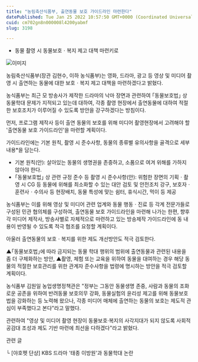```yaml
---
title: "농림축산식품부, 출연동물 보호 가이드라인 마련한다"
datePublished: Tue Jan 25 2022 10:57:50 GMT+0000 (Coordinated Universal Time)
cuid: cm702gn8n000008l4200yabmf
slug: 3198

---
```



- 동물 촬영 시 동물보호ㆍ복지 제고 대책 마련키로

![이미지](https://cdn.hashnode.com/res/hashnode/image/upload/v1739253221018/5ee2e992-6954-46c9-adec-1865a29f4443.png)

농림축산식품부(장관 김현수, 이하 농식품부)는 영화, 드라마, 광고 등 영상 및 미디어 촬영 시 출연하는 동물에 대한 보호ㆍ복지 제고 대책을 마련하겠다고 밝혔다.

농식품부는 최근 모 방송사가 제작한 드라마의 낙마 장면과 관련하여 ｢동물보호법｣ 상 동물학대 문제가 지적되고 있는데 대하여, 각종 촬영 현장에서 출연동물에 대하여 적절한 보호조치가 이루어질 수 있도록 방안을 강구하겠다는 방침이다.

먼저, 프로그램 제작사 등이 출연 동물의 보호를 위해 미디어 촬영현장에서 고려해야 할 '출연동물 보호 가이드라인'을 마련할 계획이다.

가이드라인에는 기본 원칙, 촬영 시 준수사항, 동물의 종류별 유의사항을 골격으로 세부 내용*을 담는다.

- 기본 원칙(안): 살아있는 동물의 생명권을 존중하고, 소품으로 여겨 위해를 가하지 않아야 한다.
- ｢동물보호법｣ 상 관련 규정 준수 등 촬영 시 준수사항(안): 위험한 장면의 기획ㆍ촬영 시 CG 등 동물에 위해를 최소화할 수 있는 대안 검토 및 안전조치 강구, 보호자ㆍ훈련사ㆍ수의사 등 현장배치, 동물 특성에 맞는 쉼터, 휴식시간, 먹이 등 제공

농식품부는 이를 위해 영상 및 미디어 관련 업계와 동물 행동ㆍ진료 등 각계 전문가들로 구성된 민관 협의체를 구성하여, 출연동물 보호 가이드라인을 마련해 나가는 한편, 향후 각 미디어 제작사, 방송사별로 자체적으로 마련하고 있는 방송제작 가이드라인에 동 내용이 반영될 수 있도록 적극 협조를 요청할 계획이다.

아울러 출연동물의 보호ㆍ복지를 위한 제도 개선방안도 적극 검토한다.

▲｢동물보호법｣에 따라 금지되는 동물 학대 행위의 범위에 출연동물과 관련된 내용을 좀 더 구체화하는 방안, ▲촬영, 체험 또는 교육을 위하여 동물을 대여하는 경우 해당 동물의 적절한 보호관리를 위한 관계자 준수사항을 법령에 명시하는 방안을 적극 검토할 계획이다.

농식품부 김원일 농업생명정책관은 "정부는 그동안 동물생명 존중, 사람과 동물의 조화로운 공존을 위하여 반려동물 보호의무 강화, 동물실험의 윤리성 제고를 위해 동물보호법을 강화하는 등 노력해 왔으나, 각종 미디어 매체에 출연하는 동물의 보호는 제도적 관심이 부족했다고 본다"라고 말했다.

관련하여 "영상 및 미디어 촬영 현장이 동물보호·복지의 사각지대가 되지 않도록 사회적 공감대 조성과 제도 기반 마련에 최선을 다하겠다"라고 밝혔다.

관련 글

└ [야호펫 단상] KBS 드라마 '태종 이방원'과 동물학대 논란